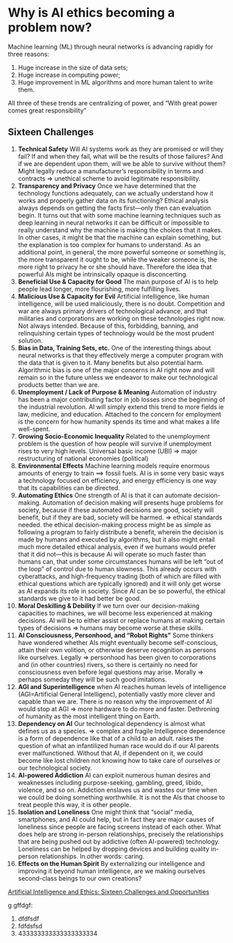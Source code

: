 # Why is AI ethics becoming a problem now?

Machine learning (ML) through neural networks is advancing rapidly for three reasons:

1. Huge increase in the size of data sets; 
2. Huge increase in computing power;
3. Huge improvement in ML algorithms and more human talent to write them.

All three of these trends are centralizing of power, and “With great power comes great responsibility”

## Sixteen Challenges

1. **Technical Safety**
   Will AI systems work as they are promised or will they fail? If and when they fail, what will be the results of those failures? And if we are dependent upon them, will we be able to survive without them?
   Might legally reduce a manufacturer’s responsibility in terms and contracts => unethical scheme to avoid legitimate responsibility.
2. **Transparency and Privacy**
   Once we have determined that the technology functions adequately, can we actually understand how it works and properly gather data on its functioning? Ethical analysis always depends on getting the facts first—only then can evaluation begin.
   It turns out that with some machine learning techniques such as deep learning in neural networks it can be difficult or impossible to really understand why the machine is making the choices that it makes. In other cases, it might be that the machine can explain something, but the explanation is too complex for humans to understand.
   As an additional point, in general, the more powerful someone or something is, the more transparent it ought to be, while the weaker someone is, the more right to privacy he or she should have. Therefore the idea that powerful AIs might be intrinsically opaque is disconcerting.
3. **Beneficial Use & Capacity for Good**
   The main purpose of AI is to help people lead longer, more flourishing, more fulfilling lives.
4. **Malicious Use & Capacity for Evil**
   Artificial intelligence, like human intelligence, will be used maliciously, there is no doubt.
   Competition and war are always primary drivers of technological advance, and that militaries and corporations are working on these technologies right now. Not always intended. Because of this, forbidding, banning, and relinquishing certain types of technology would be the most prudent solution.
5. **Bias in Data, Training Sets, etc.**
   One of the interesting things about neural networks is that they effectively merge a computer program with the data that is given to it. Many benefits but also potential harm.
   Algorithmic bias is one of the major concerns in AI right now and will remain so in the future unless we endeavor to make our technological products better than we are.
6. **Unemployment / Lack of Purpose & Meaning**
   Automation of industry has been a major contributing factor in job losses since the beginning of the industrial revolution. AI will simply extend this trend to more fields ie law, medicine, and education.
   Attached to the concern for employment is the concern for how humanity spends its time and what makes a life well-spent.
7. **Growing Socio-Economic Inequality**
   Related to the unemployment problem is the question of how people will survive if unemployment rises to very high levels.
   Universal basic income (UBI) => major restructuring of national economies (political)
8. **Environmental Effects**
   Machine learning models require enormous amounts of energy to train ==> fossil fuels.  AI is in some very basic ways a technology focused on efficiency, and energy efficiency is one way that its capabilities can be directed.
9. **Automating Ethics**
   One strength of AI is that it can automate decision-making. Automation of decision making will presents huge problems for society, because if these automated decisions are good, society will benefit, but if they are bad, society will be harmed. => ethical standards needed.
   the ethical decision-making process might be as simple as following a program to fairly distribute a benefit, wherein the decision is made by humans and executed by algorithms, but it also might entail much more detailed ethical analysis, even if we humans would prefer that it did not—this is because Ai will operate so much faster than humans can, that under some circumstances humans will be left “out of the loop” of control due to human slowness. This already occurs with cyberattacks, and high-frequency trading (both of which are filled with ethical questions which are typically ignored) and it will only get worse as AI expands its role in society.
   Since AI can be so powerful, the ethical standards we give to it had better be good.
10. **Moral Deskilling & Debility**
   If we turn over our decision-making capacities to machines, we will become less experienced at making decisions. AI will be to either assist or replace humans at making certain types of decisions => humans may become worse at these skills.
11. **AI Consciousness, Personhood, and “Robot Rights”**
   Some thinkers have wondered whether AIs might eventually become self-conscious, attain their own volition, or otherwise deserve recognition as persons like ourselves.
   Legally => personhood has been given to corporations and (in other countries) rivers, so there is certainly no need for consciousness even before legal questions may arise.
   Morally => perhaps someday they will be such good imitations.
12. **AGI and Superintelligence**
    when AI reaches human levels of intelligence (AGI=Artificial General Intelligenc), potentially vastly more clever and capable than we are.
    There is no reason why the improvement of AI would stop at AGI => more hardware to do more and faster. Dethroning of humanity as the most intelligent thing on Earth.
13. **Dependency on AI**
    Our technological dependency is almost what defines us as a species. => complex and fragile
    Intelligence dependence is a form of dependence like that of a child to an adult.  raises the question of what an infantilized human race would do if our AI parents ever malfunctioned. Without that AI, if dependent on it, we could become like lost children not knowing how to take care of ourselves or our technological society.
14. **AI-powered Addiction**
    AI can exploit numerous human desires and weaknesses including purpose-seeking, gambling, greed, libido, violence, and so on. Addiction enslaves us and wastes our time when we could be doing something worthwhile. It is not the AIs that choose to treat people this way, it is other people.
15. **Isolation and Loneliness**
    One might think that “social” media, smartphones, and AI could help, but in fact they are major causes of loneliness since people are facing screens instead of each other. What does help are strong in-person relationships, precisely the relationships that are being pushed out by addictive (often AI-powered) technology. Loneliness can be helped by dropping devices and building quality in-person relationships. In other words: caring.
16. **Effects on the Human Spirit**
    By externalizing our intelligence and improving it beyond human intelligence, are we making ourselves second-class beings to our own creations?

[Artificial Intelligence and Ethics: Sixteen Challenges and Opportunities](https://www.scu.edu/ethics/all-about-ethics/artificial-intelligence-and-ethics-sixteen-challenges-and-opportunities/)




g gffdgf:

1. dfdfsdf
2. fdfdsfsd
3. 433333333333333333334


